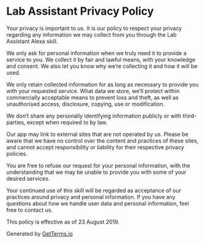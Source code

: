 # Lab Assistant Privacy Policy

Your privacy is important to us. It is our policy to respect your privacy regarding any information we may collect from you through the Lab Assistant Alexa skill.

We only ask for personal information when we truly need it to provide a service to you. We collect it by fair and lawful means, with your knowledge and consent. We also let you know why we’re collecting it and how it will be used.

We only retain collected information for as long as necessary to provide you with your requested service. What data we store, we’ll protect within commercially acceptable means to prevent loss and theft, as well as unauthorised access, disclosure, copying, use or modification.

We don’t share any personally identifying information publicly or with third-parties, except when required to by law.

Our app may link to external sites that are not operated by us. Please be aware that we have no control over the content and practices of these sites, and cannot accept responsibility or liability for their respective privacy policies.

You are free to refuse our request for your personal information, with the understanding that we may be unable to provide you with some of your desired services.

Your continued use of this skill will be regarded as acceptance of our practices around privacy and personal information. If you have any questions about how we handle user data and personal information, feel free to contact us.

This policy is effective as of 23 August 2019.

Generated by [GetTerms.io](https://getterms.io/)
